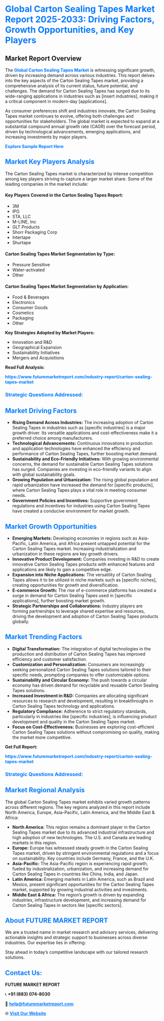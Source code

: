 <h1 style="color: #007BFF;">Global Carton Sealing Tapes Market Report 2025-2033: Driving Factors, Growth Opportunities, and Key Players</h1>

<section id="overview">
<h2>Market Report Overview</h2>
<p>The <a href="https://www.futuremarketreport.com/industry-report/carton-sealing-tapes-market" style="color: #007BFF; text-decoration: none;"><strong>Global Carton Sealing Tapes Market</strong></a> is witnessing significant growth, driven by increasing demand across various industries. This report delves into the key aspects of the Carton Sealing Tapes market, providing a comprehensive analysis of its current status, future potential, and challenges. The demand for Carton Sealing Tapes has surged due to its wide-ranging applications in industries such as [insert industries], making it a critical component in modern-day [applications].</p>
<p>As consumer preferences shift and industries innovate, the Carton Sealing Tapes market continues to evolve, offering both challenges and opportunities for stakeholders. The global market is expected to expand at a substantial compound annual growth rate (CAGR) over the forecast period, driven by technological advancements, emerging applications, and increasing investments by major players.</p>
</section>

<section id="overview">
<p><a href="https://www.futuremarketreport.com/request-sample/reportId=88847" style="color: #007BFF; text-decoration: none;"><strong>Explore Sample Report Here</strong></a></p>
</section>

<section id="key-players">
<h2 style="color: #007BFF;">Market Key Players Analysis</h2>
<p>The Carton Sealing Tapes market is characterized by intense competition among key players striving to capture a larger market share. Some of the leading companies in the market include:</p>
<h4>Key Players Covered in the Carton Sealing Tapes Report:</h4>
<ul><li>3M</li><li>IPG</li><li>STA, LLC</li><li>M-LINE, Inc</li><li>GLT Products</li><li>Shorr Packaging Corp</li><li>Intertape</li><li>Shurtape</li></ul>
<h4>Carton Sealing Tapes Market Segmentation by Type:</h4>
<ul><li>Pressure Sensitive</li><li>Water-activated</li><li>Other</li></ul>

<h4>Carton Sealing Tapes Market Segmentation by Application:</h4>
<ul><li>Food &amp; Beverages</li><li>Electronics</li><li>Consumer Goods</li><li>Cosmetics</li><li>Packaging</li><li>Other</li></ul>
<p><strong>Key Strategies Adopted by Market Players:</strong></p>
<ul>
<li>Innovation and R&D</li>
<li>Geographical Expansion</li>
<li>Sustainability Initiatives</li>
<li>Mergers and Acquisitions</li>
</ul>
</section>

<section>
<p><strong>Read Full Analysis: </strong></p><a href="https://www.futuremarketreport.com/industry-report/carton-sealing-tapes-market" style="color: #007BFF; text-decoration: none;"><strong>https://www.futuremarketreport.com/industry-report/carton-sealing-tapes-market</strong></a>
<h3 style="color: #007BFF;">Strategic Questions Addressed:</h3>
</section>

<section id="driving-factors">
<h2 style="color: #007BFF;">Market Driving Factors</h2>
<ul>
<li><strong>Rising Demand Across Industries:</strong> The increasing adoption of Carton Sealing Tapes in industries such as [specific industries] is a major growth driver. Its versatile applications and cost-effectiveness make it a preferred choice among manufacturers.</li>
<li><strong>Technological Advancements:</strong> Continuous innovations in production and application technologies have enhanced the efficiency and performance of Carton Sealing Tapes, further boosting market demand.</li>
<li><strong>Sustainability and Eco-Friendly Initiatives:</strong> With growing environmental concerns, the demand for sustainable Carton Sealing Tapes solutions has surged. Companies are investing in eco-friendly variants to align with global sustainability goals.</li>
<li><strong>Growing Population and Urbanization:</strong> The rising global population and rapid urbanization have increased the demand for [specific products], where Carton Sealing Tapes plays a vital role in meeting consumer needs.</li>
<li><strong>Government Policies and Incentives:</strong> Supportive government regulations and incentives for industries using Carton Sealing Tapes have created a conducive environment for market growth.</li>
</ul>
</section>

<section id="growth-opportunities">
<h2 style="color: #007BFF;">Market Growth Opportunities</h2>
<ul>
<li><strong>Emerging Markets:</strong> Developing economies in regions such as Asia-Pacific, Latin America, and Africa present untapped potential for the Carton Sealing Tapes market. Increasing industrialization and urbanization in these regions are key growth drivers.</li>
<li><strong>Innovative Product Development:</strong> Companies investing in R&D to create innovative Carton Sealing Tapes products with enhanced features and applications are likely to gain a competitive edge.</li>
<li><strong>Expansion into Niche Applications:</strong> The versatility of Carton Sealing Tapes allows it to be utilized in niche markets such as [specific niches], creating opportunities for growth and diversification.</li>
<li><strong>E-commerce Growth:</strong> The rise of e-commerce platforms has created a surge in demand for Carton Sealing Tapes used in [specific applications], further boosting market growth.</li>
<li><strong>Strategic Partnerships and Collaborations:</strong> Industry players are forming partnerships to leverage shared expertise and resources, driving the development and adoption of Carton Sealing Tapes products globally.</li>
</ul>
</section>

<section id="trending-factors">
<h2 style="color: #007BFF;">Market Trending Factors</h2>
<ul>
<li><strong>Digital Transformation:</strong> The integration of digital technologies in the production and distribution of Carton Sealing Tapes has improved efficiency and customer satisfaction.</li>
<li><strong>Customization and Personalization:</strong> Consumers are increasingly seeking personalized Carton Sealing Tapes solutions tailored to their specific needs, prompting companies to offer customizable options.</li>
<li><strong>Sustainability and Circular Economy:</strong> The push towards a circular economy has driven demand for recyclable and reusable Carton Sealing Tapes solutions.</li>
<li><strong>Increased Investment in R&D:</strong> Companies are allocating significant resources to research and development, resulting in breakthroughs in Carton Sealing Tapes technology and applications.</li>
<li><strong>Regulatory Compliance:</strong> Adherence to strict regulatory standards, particularly in industries like [specific industries], is influencing product development and quality in the Carton Sealing Tapes market.</li>
<li><strong>Focus on Cost-Effectiveness:</strong> Businesses are exploring cost-efficient Carton Sealing Tapes solutions without compromising on quality, making the market more competitive.</li>
</ul>
</section>

<section>
<p><strong>Get Full Report: </strong></p><a href="https://www.futuremarketreport.com/industry-report/carton-sealing-tapes-market" style="color: #007BFF; text-decoration: none;"><strong>https://www.futuremarketreport.com/industry-report/carton-sealing-tapes-market</strong></a>
<h3 style="color: #007BFF;">Strategic Questions Addressed:</h3>
</section>


<section id="regional-analysis">
<h2 style="color: #007BFF;">Market Regional Analysis</h2>
<p>The global Carton Sealing Tapes market exhibits varied growth patterns across different regions. The key regions analyzed in this report include North America, Europe, Asia-Pacific, Latin America, and the Middle East & Africa:</p>
<ul>
<li><strong>North America:</strong> This region remains a dominant player in the Carton Sealing Tapes market due to its advanced industrial infrastructure and high adoption of new technologies. The U.S. and Canada are leading markets in this region.</li>
<li><strong>Europe:</strong> Europe has witnessed steady growth in the Carton Sealing Tapes market, driven by stringent environmental regulations and a focus on sustainability. Key countries include Germany, France, and the U.K.</li>
<li><strong>Asia-Pacific:</strong> The Asia-Pacific region is experiencing rapid growth, fueled by industrialization, urbanization, and increasing demand for Carton Sealing Tapes in countries like China, India, and Japan.</li>
<li><strong>Latin America:</strong> Emerging markets in Latin America, such as Brazil and Mexico, present significant opportunities for the Carton Sealing Tapes market, supported by growing industrial activities and investments.</li>
<li><strong>Middle East & Africa:</strong> The region’s growth is driven by expanding industries, infrastructure development, and increasing demand for Carton Sealing Tapes in sectors like [specific sectors].</li>
</ul>
</section>

<footer>
<h2 style="color: #007BFF;">About FUTURE MARKET REPORT</h2>
<p>We are a trusted name in market research and advisory services, delivering actionable insights and strategic support to businesses across diverse industries. Our expertise lies in offering:</p>

<p>Stay ahead in today’s competitive landscape with our tailored research solutions.</p>

<h2 style="color: #007BFF;">Contact Us:</h2>
<p><strong>FUTURE MARKET REPORT</strong></p>
<p>📞 <strong>+91 (883) 074-8030</strong></p>
<p>📧 <strong><a href="mailto:help@futuremarketreport.com" style="color: #007BFF;">help@futuremarketreport.com</a></strong></p>
<p>🌐 <strong><a href="https://www.futuremarketreport.com/" style="color: #007BFF;">Visit Our Website</a></strong></p>
</footer>